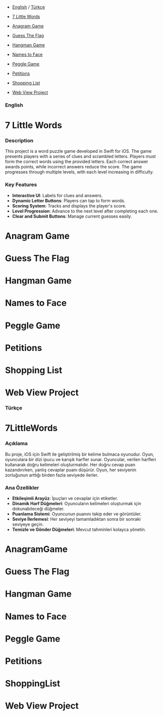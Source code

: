 - [English](#english) / [Türkçe](#türkçe)

  
- [7 Little Words](#7-little-words)
- [Anagram Game](#anagram-game)
- [Guess The Flag](#guess-the-flag)
- [Hangman Game](#hangman-game)
- [Names to Face](#names-to-face)
- [Peggle Game](#peggle-game)
- [Petitions](#petitions)
- [Shopping List](#shopping-list)
- [Web View Project](#web-view-project)

### English

# 7 Little Words

### Description
This project is a word puzzle game developed in Swift for iOS. The game presents players with a series of clues and scrambled letters. Players must form the correct words using the provided letters. Each correct answer awards points, while incorrect answers reduce the score. The game progresses through multiple levels, with each level increasing in difficulty.

### Key Features
- **Interactive UI**: Labels for clues and answers.
- **Dynamic Letter Buttons**: Players can tap to form words.
- **Scoring System**: Tracks and displays the player's score.
- **Level Progression**: Advance to the next level after completing each one.
- **Clear and Submit Buttons**: Manage current guesses easily.

# Anagram Game

# Guess The Flag

# Hangman Game

# Names to Face

# Peggle Game

# Petitions

# Shopping List

# Web View Project




### Türkçe

# 7LittleWords

### Açıklama
Bu proje, iOS için Swift ile geliştirilmiş bir kelime bulmaca oyunudur. Oyun, oyunculara bir dizi ipucu ve karışık harfler sunar. Oyuncular, verilen harfleri kullanarak doğru kelimeleri oluşturmalıdır. Her doğru cevap puan kazandırırken, yanlış cevaplar puanı düşürür. Oyun, her seviyenin zorluğunun arttığı birden fazla seviyede ilerler.

### Ana Özellikler
- **Etkileşimli Arayüz**: İpuçları ve cevaplar için etiketler.
- **Dinamik Harf Düğmeleri**: Oyuncuların kelimeleri oluşturmak için dokunabileceği düğmeler.
- **Puanlama Sistemi**: Oyuncunun puanını takip eder ve görüntüler.
- **Seviye İlerlemesi**: Her seviyeyi tamamladıktan sonra bir sonraki seviyeye geçin.
- **Temizle ve Gönder Düğmeleri**: Mevcut tahminleri kolayca yönetin.

# AnagramGame

# Guess The Flag

# Hangman Game

# Names to Face

# Peggle Game

# Petitions

# ShoppingList

# Web View Project
